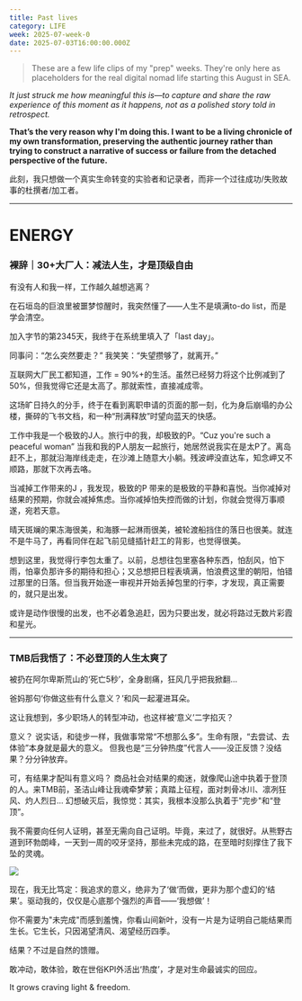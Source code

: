 ```yaml
---
title: Past lives
category: LIFE
week: 2025-07-week-0
date: 2025-07-03T16:00:00.000Z
---
```


> These are a few life clips of my "prep" weeks. They're only here as placeholders for the real digital nomad life starting this August in SEA.

*It just struck me how meaningful this is—to capture and share the raw experience of this moment as it happens, not as a polished story told in retrospect.*

**That’s the very reason why I'm doing this. I want to be a living chronicle of my own transformation, preserving the authentic journey rather than trying to construct a narrative of success or failure from the detached perspective of the future.**

此刻，我只想做一个真实生命转变的实验者和记录者，而非一个过往成功/失败故事的杜撰者/加工者。

***

# **ENERGY**

### 裸辞｜30+大厂人：减法人生，才是顶级自由

有没有人和我一样，工作越久越想逃离？

在石垣岛的巨浪里被噩梦惊醒时，我突然懂了——人生不是填满to-do list，而是学会清空。

加入字节的第2345天，我终于在系统里填入了「last day」。

同事问：“怎么突然要走？” 我笑笑：“失望攒够了，就离开。”

互联网大厂民工都知道，工作 = 90%+的生活。虽然已经努力将这个比例减到了50%，但我觉得它还是太高了。那就索性，直接减成零。

这场旷日持久的分手，终于在看到离职申请的页面的那一刻，化为身后崩塌的办公楼，撕碎的飞书文档，和一种“刑满释放”时望向蓝天的快感。

工作中我是一个极致的J人。旅行中的我，却极致的P。“Cuz you're such a peaceful woman” 当我和我的P人朋友一起旅行，她居然说我实在是太P了。离岛赶不上，那就沿海岸线走走，在沙滩上随意大小躺。残波岬没直达车，知念岬又不顺路，那就下次再去咯。

当减掉工作带来的J ，我发现，极致的P 带来的是极致的平静和喜悦。当你减掉对结果的预期，你就会减掉焦虑。当你减掉怕失控而做的计划，你就会觉得万事顺遂，宛若天意。

晴天斑斓的果冻海很美，和海豚一起淋雨很美，被轮渡船挡住的落日也很美。就连不是牛马了，再看同伴在起飞前见缝插针赶工的背影，也觉得很美。

想到这里，我觉得行李包太重了。以前，总想往包里塞各种东西，怕刮风，怕下雨，怕辜负那许多的期待和担心；又总想把日程表填满，怕浪费这里的朝阳，怕错过那里的日落。但当我开始逐一审视并开始丢掉包里的行李，才发现，真正需要的，就只是出发。

或许是动作很慢的出发，也不必着急追赶，因为只要出发，就必将路过无数片彩霞和星光。

***

### TMB后我悟了：不必登顶的人生太爽了

被扔在阿尔卑斯荒山的‘死亡5秒’，全身剧痛，狂风几乎把我掀翻…

爸妈那句‘你做这些有什么意义？’和风一起灌进耳朵。

这让我想到，多少职场人的转型冲动，也这样被‘意义’二字掐灭？

意义？ 说实话，和徒步一样，我做事常常“不想那么多”。生命有限，“去尝试、去体验”本身就是最大的意义。 但我也是“三分钟热度”代言人——没正反馈？没结果？分分钟放弃。

可，有结果才配叫有意义吗？ 商品社会对结果的痴迷，就像爬山途中执着于登顶的人。来TMB前，圣洁山峰让我魂牵梦萦；真踏上征程，面对刺骨冰川、凛冽狂风、灼人烈日... 幻想破灭后，我惊觉：其实，我根本没那么执着于"完步"和“登顶”。

我不需要向任何人证明，甚至无需向自己证明。毕竟，来过了，就很好。从熊野古道到环勃朗峰，一天到一周的咬牙坚持，那些未完成的路，在至暗时刻撑住了我下坠的灵魂。

![](/images/2025-07-week-0/b55d68b538eec7a8c9ec0d29e52cbb1e.JPG)

现在，我无比笃定：我追求的意义，绝非为了‘做’而做，更非为那个虚幻的‘结果’。驱动我的，仅仅是心底那个强烈的声音——‘我想做’！

你不需要为"未完成"而感到羞愧，你看山间新叶，没有一片是为证明自己能结果而生长。它生长，只因渴望清风、渴望经历四季。

结果？不过是自然的馈赠。

敢冲动，敢体验，敢在世俗KPI外活出‘热度’，才是对生命最诚实的回应。

It grows craving light & freedom.
